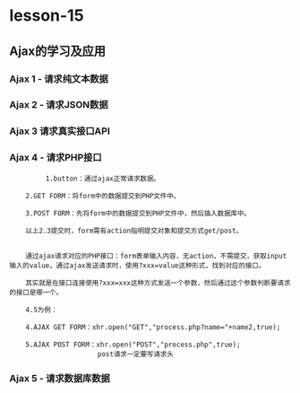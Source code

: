 # lesson-15
## Ajax的学习及应用
### Ajax 1 - 请求纯文本数据
### Ajax 2 - 请求JSON数据
### Ajax 3 请求真实接口API
### Ajax 4 - 请求PHP接口
             1.button：通过ajax正常请求数据。

		2.GET FORM：将form中的数据提交到PHP文件中。

		3.POST FORM：先将form中的数据提交到PHP文件中，然后插入数据库中。

		以上2.3提交时，form需有action指明提交对象和提交方式get/post。

		
		通过ajax请求对应的PHP接口：form表单输入内容，无action，不需提交，获取input输入的value，通过ajax发送请求时，使用?xxx=value这种形式，找到对应的接口。

		其实就是在接口连接使用?xxx=xxx这种方式发送一个参数，然后通过这个参数判断要请求的接口是哪一个。

		4.5为例：

		4.AJAX GET FORM：xhr.open("GET","process.php?name="+name2,true);

		5.AJAX POST FORM：xhr.open("POST","process.php",true);
		                  post请求一定要写请求头
### Ajax 5 - 请求数据库数据
